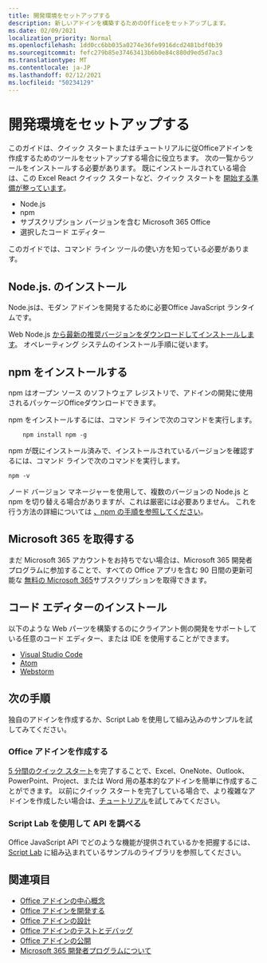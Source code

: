 ```yaml
---
title: 開発環境をセットアップする
description: 新しいアドインを構築するためのOfficeをセットアップします。
ms.date: 02/09/2021
localization_priority: Normal
ms.openlocfilehash: 1dd0cc6bb035a0274e36fe9916dcd2481bdf0b39
ms.sourcegitcommit: fefc279b85e37463413b6b0e84c880d9ed5d7ac3
ms.translationtype: MT
ms.contentlocale: ja-JP
ms.lasthandoff: 02/12/2021
ms.locfileid: "50234129"
---
```

# <a name="set-up-your-development-environment"></a>開発環境をセットアップする

このガイドは、クイック スタートまたはチュートリアルに従Officeアドインを作成するためのツールをセットアップする場合に役立ちます。 次の一覧からツールをインストールする必要があります。 既にインストールされている場合は、この Excel React クイック スタートなど、クイック スタートを [開始する準備が整っています](../quickstarts/excel-quickstart-react.md)。

- Node.js
- npm
- サブスクリプション バージョンを含む Microsoft 365 Office
- 選択したコード エディター

このガイドでは、コマンド ライン ツールの使い方を知っている必要があります。 

## <a name="install-nodejs"></a>Node.js. のインストール

Node.jsは、モダン アドインを開発するために必要Office JavaScript ランタイムです。

Web Node.js [から最新の推奨バージョンをダウンロードしてインストールします](https://nodejs.org)。 オペレーティング システムのインストール手順に従います。

## <a name="install-npm"></a>npm をインストールする

npm はオープン ソース のソフトウェア レジストリで、アドインの開発に使用されるパッケージOfficeダウンロードできます。

npm をインストールするには、コマンド ラインで次のコマンドを実行します。

```command&nbsp;line
    npm install npm -g
```

npm が既にインストール済みで、インストールされているバージョンを確認するには、コマンド ラインで次のコマンドを実行します。

```command&nbsp;line
npm -v
```

ノード バージョン マネージャーを使用して、複数のバージョンの Node.js と npm を切り替える場合がありますが、これは厳密には必要ありません。 これを行う方法の詳細については [、npm の手順を参照してください](https://docs.npmjs.com/downloading-and-installing-node-js-and-npm)。

## <a name="get-microsoft-365"></a>Microsoft 365 を取得する

まだ Microsoft 365 アカウントをお持ちでない場合は、Microsoft 365 開発者プログラムに参加することで、すべての Office アプリを含む 90 日間の更新可能な [無料の Microsoft 365](https://developer.microsoft.com/office/dev-program)サブスクリプションを取得できます。

## <a name="install-a-code-editor"></a>コード エディターのインストール

以下のような Web パーツを構築するのにクライアント側の開発をサポートしている任意のコード エディター、または IDE を使用することができます。

- [Visual Studio Code](https://code.visualstudio.com/)
- [Atom](https://atom.io)
- [Webstorm](https://www.jetbrains.com/webstorm)

## <a name="next-steps"></a>次の手順

独自のアドインを作成するか、Script Lab を使用して組み込みのサンプルを試してみてください。

### <a name="create-an-office-add-in"></a>Office アドインを作成する

[5 分間のクイック スタート](../index.yml)を完了することで、Excel、OneNote、Outlook、PowerPoint、Project、または Word 用の基本的なアドインを簡単に作成することができます。 以前にクイック スタートを完了している場合で、より複雑なアドインを作成したい場合は、[チュートリアル](../index.yml)を試してみてください。

### <a name="explore-the-apis-with-script-lab"></a>Script Lab を使用して API を調べる

Office JavaScript API でどのような機能が提供されているかを把握するには、[Script Lab](explore-with-script-lab.md) に組み込まれているサンプルのライブラリを参照してください。

## <a name="see-also"></a>関連項目

- [Office アドインの中心概念](../overview/core-concepts-office-add-ins.md)
- [Office アドインを開発する](../develop/develop-overview.md)
- [Office アドインの設計](../design/add-in-design.md)
- [Office アドインのテストとデバッグ](../testing/test-debug-office-add-ins.md)
- [Office アドインの公開](../publish/publish.md)
- [Microsoft 365 開発者プログラムについて](https://developer.microsoft.com/microsoft-365/dev-program)